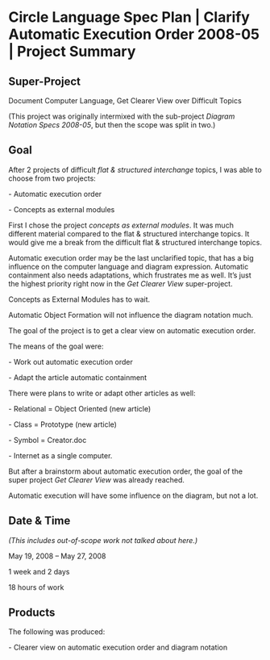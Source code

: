 ﻿Circle Language Spec Plan | Clarify Automatic Execution Order 2008-05 | Project Summary
=======================================================================================


Super-Project
-------------

Document Computer Language, Get Clearer View over Difficult Topics

(This project was originally intermixed with the sub-project *Diagram Notation Specs 2008-05*, but then the scope was split in two.)


Goal
----

After 2 projects of difficult *flat & structured interchange* topics, I was able to choose from two projects:

\- Automatic execution order

\- Concepts as external modules

First I chose the project *concepts as external modules*. It was much different material compared to the flat & structured interchange topics. It would give me a break from the difficult flat & structured interchange topics.

Automatic execution order may be the last unclarified topic, that has a big influence on the computer language and diagram expression. Automatic containment also needs adaptations, which frustrates me as well. It’s just the highest priority right now in the *Get Clearer View* super-project.

Concepts as External Modules has to wait.

Automatic Object Formation will not influence the diagram notation much.

The goal of the project is to get a clear view on automatic execution order.

The means of the goal were:

\- Work out automatic execution order

\- Adapt the article automatic containment

There were plans to write or adapt other articles as well:

\- Relational = Object Oriented (new article)

\- Class = Prototype (new article)

\- Symbol = Creator.doc

\- Internet as a single computer.

But after a brainstorm about automatic execution order, the goal of the super project *Get Clearer View* was already reached.

Automatic execution will have some influence on the diagram, but not a lot.


Date & Time
-----------

*(This includes out-of-scope work not talked about here.)*

May 19, 2008 – May 27, 2008

1 week and 2 days

18 hours of work


Products
--------

The following was produced:

\- Clearer view on automatic execution order and diagram notation
